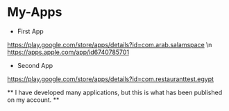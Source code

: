 # My-Apps

- First App

https://play.google.com/store/apps/details?id=com.arab.salamspace \n
https://apps.apple.com/app/id6740785701

- Second App
  
https://play.google.com/store/apps/details?id=com.restauranttest.egypt

**
I have developed many applications, but this is what has been published on my account.
**
